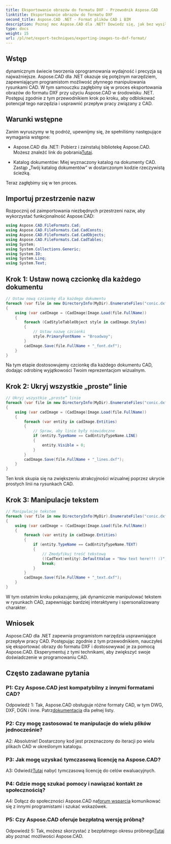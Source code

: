 ```yaml
---
title: Eksportowanie obrazów do formatu DXF - Przewodnik Aspose.CAD
linktitle: Eksportowanie obrazów do formatu DXF
second_title: Aspose.CAD .NET - Format plików CAD i BIM
description: Poznaj moc Aspose.CAD dla .NET! Dowiedz się, jak bez wysiłku eksportować obrazy do formatu DXF. Popraw swój rozwój CAD dzięki precyzji i wydajności.
type: docs
weight: 15
url: /pl/net/export-techniques/exporting-images-to-dxf-format/
---
```

## Wstęp

dynamicznym świecie tworzenia oprogramowania wydajność i precyzja są najważniejsze. Aspose.CAD dla .NET okazuje się potężnym narzędziem, zapewniającym programistom możliwość płynnego manipulowania rysunkami CAD. W tym samouczku zagłębimy się w proces eksportowania obrazów do formatu DXF przy użyciu Aspose.CAD w środowisku .NET. Postępuj zgodnie z tym przewodnikiem krok po kroku, aby odblokować potencjał tego narzędzia i usprawnić przepływ pracy związany z CAD.

## Warunki wstępne

Zanim wyruszymy w tę podróż, upewnijmy się, że spełniliśmy następujące wymagania wstępne:

-  Aspose.CAD dla .NET: Pobierz i zainstaluj bibliotekę Aspose.CAD. Możesz znaleźć link do pobrania[Tutaj](https://releases.aspose.com/cad/net/).

- Katalog dokumentów: Miej wyznaczony katalog na dokumenty CAD. Zastąp „Twój katalog dokumentów” w dostarczonym kodzie rzeczywistą ścieżką.

Teraz zagłębimy się w ten proces.

## Importuj przestrzenie nazw

Rozpocznij od zaimportowania niezbędnych przestrzeni nazw, aby wykorzystać funkcjonalność Aspose.CAD:

```csharp
using Aspose.CAD.FileFormats.Cad;
using Aspose.CAD.FileFormats.Cad.CadConsts;
using Aspose.CAD.FileFormats.Cad.CadObjects;
using Aspose.CAD.FileFormats.Cad.CadTables;
using System;
using System.Collections.Generic;
using System.IO;
using System.Linq;
using System.Text;
```

## Krok 1: Ustaw nową czcionkę dla każdego dokumentu

```csharp
// Ustaw nową czcionkę dla każdego dokumentu
foreach (var file in new DirectoryInfo(MyDir).EnumerateFiles("conic.dxf"))
{
    using (var cadImage = (CadImage)Image.Load(file.FullName))
    {
        foreach (CadStyleTableObject style in cadImage.Styles)
        {
            // Ustaw nazwę czcionki
            style.PrimaryFontName = "Broadway";
        }
        cadImage.Save(file.FullName + "_font.dxf");
    }
}
```

Na tym etapie dostosowujemy czcionkę dla każdego dokumentu CAD, dodając odrobinę wyjątkowości Twoim reprezentacjom wizualnym.

## Krok 2: Ukryj wszystkie „proste” linie

```csharp
// Ukryj wszystkie „proste” linie
foreach (var file in new DirectoryInfo(MyDir).EnumerateFiles("conic.dxf"))
{
    using (var cadImage = (CadImage)Image.Load(file.FullName))
    {
        foreach (var entity in cadImage.Entities)
        {
            // Spraw, aby linie były niewidoczne
            if (entity.TypeName == CadEntityTypeName.LINE)
            {
                entity.Visible = 0;
            }
        }
        cadImage.Save(file.FullName + "_lines.dxf");
    }
}
```

Ten krok skupia się na zwiększeniu atrakcyjności wizualnej poprzez ukrycie prostych linii na rysunkach CAD.

## Krok 3: Manipulacje tekstem

```csharp
// Manipulacje tekstem
foreach (var file in new DirectoryInfo(MyDir).EnumerateFiles("conic.dxf"))
{
    using (var cadImage = (CadImage)Image.Load(file.FullName))
    {
        foreach (var entity in cadImage.Entities)
        {
            if (entity.TypeName == CadEntityTypeName.TEXT)
            {
                // Zmodyfikuj treść tekstową
                ((CadText)entity).DefaultValue = "New text here!!! :)";
                break;
            }
        }
        cadImage.Save(file.FullName + "_text.dxf");
    }
}
```

W tym ostatnim kroku pokazujemy, jak dynamicznie manipulować tekstem w rysunkach CAD, zapewniając bardziej interaktywny i spersonalizowany charakter.

## Wniosek

Aspose.CAD dla .NET zapewnia programistom narzędzia usprawniające przepływ pracy CAD. Postępując zgodnie z tym przewodnikiem, nauczyłeś się eksportować obrazy do formatu DXF i dostosowywać je za pomocą Aspose.CAD. Eksperymentuj z tymi technikami, aby zwiększyć swoje doświadczenie w programowaniu CAD.

## Często zadawane pytania

### P1: Czy Aspose.CAD jest kompatybilny z innymi formatami CAD?

 Odpowiedź 1: Tak, Aspose.CAD obsługuje różne formaty CAD, w tym DWG, DXF, DGN i inne. Patrz[dokumentacja](https://reference.aspose.com/cad/net/) dla pełnej listy.

### P2: Czy mogę zastosować te manipulacje do wielu plików jednocześnie?

A2: Absolutnie! Dostarczony kod jest przeznaczony do iteracji po wielu plikach CAD w określonym katalogu.

### P3: Jak mogę uzyskać tymczasową licencję na Aspose.CAD?

 A3: Odwiedź[Tutaj](https://purchase.aspose.com/temporary-license/) nabyć tymczasową licencję do celów ewaluacyjnych.

### P4: Gdzie mogę szukać pomocy i nawiązać kontakt ze społecznością?

 A4: Dołącz do społeczności Aspose.CAD na[forum wsparcia](https://forum.aspose.com/c/cad/19) komunikować się z innymi programistami i szukać wskazówek.

### P5: Czy Aspose.CAD oferuje bezpłatną wersję próbną?

 Odpowiedź 5: Tak, możesz skorzystać z bezpłatnego okresu próbnego[Tutaj](https://releases.aspose.com/) aby poznać możliwości Aspose.CAD.